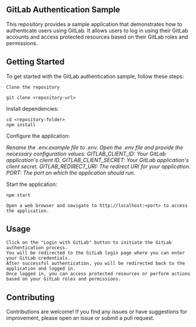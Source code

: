 ## GitLab Authentication Sample

This repository provides a sample application that demonstrates how to authenticate users using GitLab. It allows users to log in using their GitLab accounts and access protected resources based on their GitLab roles and permissions.
## Getting Started

To get started with the GitLab authentication sample, follow these steps:

    Clone the repository

    git clone <repository-url>

Install dependencies:

    cd <repository-folder>
    npm install

Configure the application:

  <i>Rename the .env.example file to .env.
    Open the .env file and provide the necessary configuration values:
        GITLAB_CLIENT_ID: Your GitLab application's client ID.
        GITLAB_CLIENT_SECRET: Your GitLab application's client secret.
        GITLAB_REDIRECT_URI: The redirect URI for your application.
        PORT: The port on which the application should run.</i>

Start the application:


    npm start

    Open a web browser and navigate to http://localhost:<port> to access the application.

## Usage

    Click on the "Login with GitLab" button to initiate the GitLab authentication process.
    You will be redirected to the GitLab login page where you can enter your GitLab credentials.
    After successful authentication, you will be redirected back to the application and logged in.
    Once logged in, you can access protected resources or perform actions based on your GitLab roles and permissions.

## Contributing

Contributions are welcome! If you find any issues or have suggestions for improvement, please open an issue or submit a pull request.
